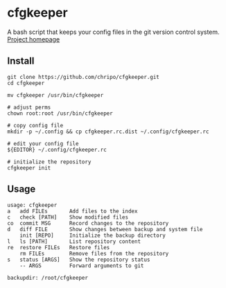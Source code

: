 cfgkeeper
=========

A bash script that keeps your config files in the git version control system. [Project homepage][1]


Install
-------

	git clone https://github.com/chripo/cfgkeeper.git
	cd cfgkeeper

	mv cfgkeeper /usr/bin/cfgkeeper

	# adjust perms
	chown root:root /usr/bin/cfgkeeper

	# copy config file
	mkdir -p ~/.config && cp cfgkeeper.rc.dist ~/.config/cfgkeeper.rc

	# edit your config file
	${EDITOR} ~/.config/cfgkeeper.rc

	# initialize the repository
	cfgkeeper init


Usage
-----

	usage: cfgkeeper
	a	add FILEs		Add files to the index
	c	check [PATH]	Show modified files
	co	commit MSG		Record changes to the repository
	d	diff FILE		Show changes between backup and system file
		init [REPO]		Initialize the backup directory
	l	ls [PATH]		List repository content
	re	restore FILEs	Restore files
		rm FILEs		Remove files from the repository
	s	status [ARGS]	Show the repository status
		-- ARGS			Forward arguments to git

	backupdir: /root/cfgkeeper


[1]: http://www.christoph-polcin.com/project/cfgkeeper	"project homepage" 
[2]: https://github.com/chripo/cfgkeeper	"github repository"
